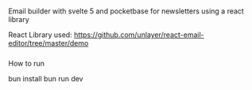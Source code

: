 #####

Email builder with svelte 5 and pocketbase for newsletters using a react library

React Library used: https://github.com/unlayer/react-email-editor/tree/master/demo

#####
How to run


bun install
bun run dev